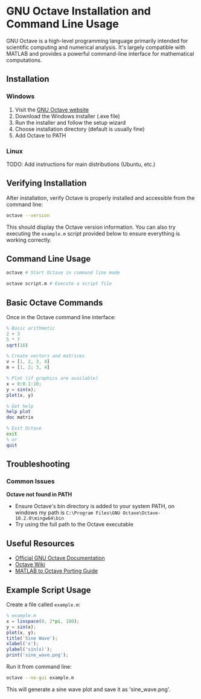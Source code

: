# GNU Octave Installation and Command Line Usage

GNU Octave is a high-level programming language primarily intended for scientific computing and numerical analysis. It's largely compatible with MATLAB and provides a powerful command-line interface for mathematical computations.

## Installation

### Windows

1. Visit the [GNU Octave website](https://www.gnu.org/software/octave/)
2. Download the Windows installer (.exe file)
3. Run the installer and follow the setup wizard
4. Choose installation directory (default is usually fine)
5. Add Octave to PATH

### Linux

TODO: Add instructions for main distributions (Ubuntu, etc.)

## Verifying Installation

After installation, verify Octave is properly installed and accessible from the command line:

```bash
octave --version
```

This should display the Octave version information.
You can also try executing the `example.m` script provided below to ensure everything is working correctly.

## Command Line Usage

```bash
octave # Start Octave in command line mode

octave script.m # Execute a script file
```

## Basic Octave Commands

Once in the Octave command line interface:

```octave
% Basic arithmetic
2 + 3
5 * 7
sqrt(16)

% Create vectors and matrices
v = [1, 2, 3, 4]
m = [1, 2; 3, 4]

% Plot (if graphics are available)
x = 0:0.1:10;
y = sin(x);
plot(x, y)

% Get help
help plot
doc matrix

% Exit Octave
exit
% or
quit
```

## Troubleshooting

### Common Issues

**Octave not found in PATH**
- Ensure Octave's bin directory is added to your system PATH, on windows my path is `C:\Program Files\GNU Octave\Octave-10.2.0\mingw64\bin`
- Try using the full path to the Octave executable

## Useful Resources

- [Official GNU Octave Documentation](https://docs.octave.org/)
- [Octave Wiki](https://wiki.octave.org/)
- [MATLAB to Octave Porting Guide](https://en.wikibooks.org/wiki/MATLAB_Programming/Differences_between_Octave_and_MATLAB)

## Example Script Usage

Create a file called `example.m`:
```octave
% example.m
x = linspace(0, 2*pi, 100);
y = sin(x);
plot(x, y);
title('Sine Wave');
xlabel('x');
ylabel('sin(x)');
print('sine_wave.png');
```

Run it from command line:
```bash
octave --no-gui example.m
```

This will generate a sine wave plot and save it as 'sine_wave.png'.